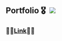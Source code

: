 ## Portfolio 🎖️ &nbsp;<img src="https://visitor-badge.laobi.icu/badge?page_id=jorge-lopz.portfolio">

### ⛓️‍💥[Link](jorge-lopz.is-a.dev)⛓️‍💥
